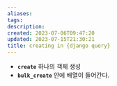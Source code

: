 ```yaml
---
aliases: 
tags: 
description:
created: 2023-07-06T09:47:20
updated: 2023-07-15T21:30:21
title: creating in {django query}
---
```

- **`create`** 하나의 객체 생성
- **`bulk_create`** 안에 배열이 들어간다.
